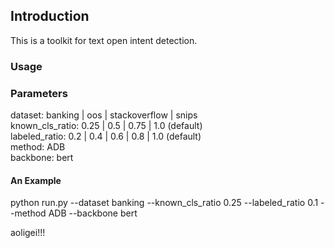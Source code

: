 ## Introduction
This is a toolkit for text open intent detection.

### Usage
### Parameters
dataset: banking | oos | stackoverflow | snips   
known_cls_ratio: 0.25 | 0.5 | 0.75 | 1.0 (default)  
labeled_ratio: 0.2 | 0.4 | 0.6 | 0.8 | 1.0 (default)  
method: ADB  
backbone: bert  
#### An Example
python run.py --dataset banking --known_cls_ratio 0.25 --labeled_ratio 0.1 --method ADB --backbone bert

aoligei!!!
